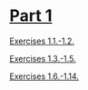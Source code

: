 # [Part 1](https://fullstackopen.com/en/part1)
[Exercises 1.1.-1.2.](https://fullstackopen.com/en/part1/introduction_to_react#exercises-1-1-1-2)

[Exercises 1.3.-1.5.](https://fullstackopen.com/en/part1/java_script#exercises-1-3-1-5)

[Exercises 1.6.-1.14.](https://fullstackopen.com/en/part1/a_more_complex_state_debugging_react_apps#exercises-1-6-1-14)
